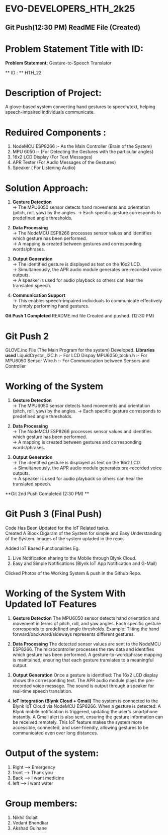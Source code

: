 # EVO-DEVELOPERS_HTH_2k25

## Git Push(12:30 PM) ReadME File (Created)

# Problem Statement Title with ID:

 **Problem Statement:** 
Gesture-to-Speech Translator

** ID : ** 
HTH_22


# Description of Project: 
A glove-based system converting hand gestures to speech/text, helping speech-impaired individuals communicate.


# Reduired Components :

1. NodeMCU ESP8266 :- As the Main Controller (Brain of the System)
2. MPU 6050 :- (For Detecting the Gestures with the particular angles)
3. 16x2 LCD Display (For Text Messages)
4. APR Tester (For Audio Messages of the Gestures)
5. Speaker ( For Listening Audio)

# Solution Approach:

1. **Gesture Detection**  
   -> The MPU6050 sensor detects hand movements and orientation (pitch, roll, yaw) by the angles.
   -> Each specific gesture corresponds to predefined angle thresholds.

2. **Data Processing**  
   -> The NodeMCU ESP8266 processes sensor values and identifies which gesture has been performed.  
   -> A mapping is created between gestures and corresponding words/phrases.

3. **Output Generation**  
   -> The identified gesture is displayed as text on the 16x2 LCD.  
   -> Simultaneously, the APR audio module generates pre-recorded voice outputs.  
   -> A speaker is used for audio playback so others can hear the translated speech.

4. **Communication Support**  
   -> This enables speech-impaired individuals to communicate effectively by simply performing hand gestures. 

**Git Push 1 Completed**
README.md file Created and pushed. (12:30 PM)

# Git Push 2
GLOVE.ino File (The Main Program for the system) Developed.
**Libraries used**
LiquidCrystal_I2C.h :- For LCD Dispay
MPU6050_tockn.h :- For MPU6050 Sensor
Wire.h :- For Communication between Sensors and Controller

# Working of the System
1. **Gesture Detection**  
   -> The MPU6050 sensor detects hand movements and orientation (pitch, roll, yaw) by the angles.
   -> Each specific gesture corresponds to predefined angle thresholds.

2. **Data Processing**  
   -> The NodeMCU ESP8266 processes sensor values and identifies which gesture has been performed.  
   -> A mapping is created between gestures and corresponding words/phrases.

3. **Output Generation**  
   -> The identified gesture is displayed as text on the 16x2 LCD.  
   -> Simultaneously, the APR audio module generates pre-recorded voice outputs.  
   -> A speaker is used for audio playback so others can hear the translated speech.

**Git 2nd Push Completed (2:30 PM) ** 


# Git Push 3 (Final Push)
Code Has Been Updated for the IoT Related tasks.  
Created A Block Digaram of the System for simple and Easy Understanding of the System.
Images of the system upladed in the repo.

Added IoT Based Functionalities Eg. 
1. Live Notification sharing to the Mobile through Blynk Cloud.
2. Easy and Simple Notifications (Blynk IoT App Notification and G-Mail)

Clicked Photos of the Working System & push in the Github Repo.

# Working of the System With Updated IoT Features

1. **Gesture Detection**
The MPU6050 sensor detects hand orientation and movement in terms of pitch, roll, and yaw angles.
Each specific gesture corresponds to predefined angle thresholds.
Example: Tilting the hand forward/backward/sideways represents different gestures.

2. **Data Processing**
The detected sensor values are sent to the NodeMCU ESP8266.
The microcontroller processes the raw data and identifies which gesture has been performed.
A gesture-to-word/phrase mapping is maintained, ensuring that each gesture translates to a meaningful output.

3. **Output Generation**
Once a gesture is identified:
The 16x2 LCD display shows the corresponding text.
The APR audio module plays the pre-recorded voice message.
The sound is output through a speaker for real-time speech translation.

4. **IoT Integration (Blynk Cloud + Gmail)**
The system is connected to the Blynk IoT Cloud via NodeMCU ESP8266.
When a gesture is detected:
A Blynk mobile notification is triggered, updating the user's smartphone instantly.
A Gmail alert is also sent, ensuring the gesture information can be received remotely.
This IoT feature makes the system more accessible, connected, and user-friendly, allowing gestures to be communicated even over long distances.


# Output of the system: 
1. Right --> Emergency
2. front --> Thank you
3. Back  --> I want medicine
4. left  --> i want water


# Group members: 
1. Nikhil Golait
2. Vedant Bhendkar
3. Akshad Gulhane

